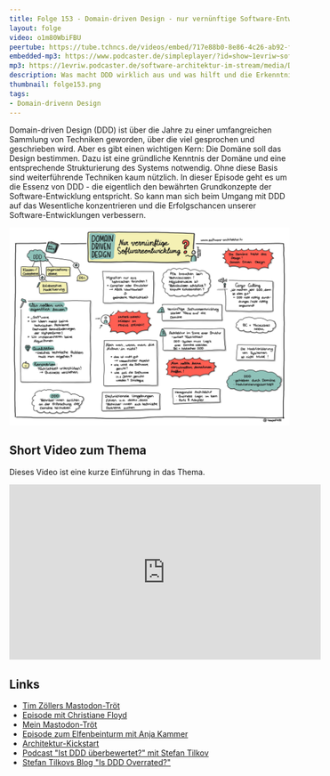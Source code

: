 ```yaml
---
title: Folge 153 - Domain-driven Design - nur vernünftige Software-Entwicklung?
layout: folge
video: o1m80WbiFBU
peertube: https://tube.tchncs.de/videos/embed/717e88b0-8e86-4c26-ab92-f342bc4ee266
embedded-mp3: https://www.podcaster.de/simpleplayer/?id=show~1evriw~software-architektur-im-stream~pod-96bf8e5e401dc0fe66e2601186&v=1677248818
mp3: https://1evriw.podcaster.de/software-architektur-im-stream/media/Domain-driven_Design_nur_vernuenftige_Software-Entwicklung.mp3
description: Was macht DDD wirklich aus und was hilft und die Erkenntnis?
thumbnail: folge153.png
tags:
- Domain-drivenn Design
---
```


Domain-driven Design (DDD) ist über die Jahre zu einer umfangreichen
Sammlung von Techniken geworden, über die viel gesprochen und
geschrieben wird. Aber es gibt einen wichtigen Kern: Die Domäne soll
das Design bestimmen. Dazu ist eine gründliche Kenntnis der Domäne und
eine entsprechende Strukturierung des Systems notwendig. Ohne diese
Basis sind weiterführende Techniken kaum nützlich. In dieser Episode
geht es um die Essenz von DDD - die eigentlich den bewährten
Grundkonzepte der Software-Entwicklung entspricht. So kann man sich
beim Umgang mit DDD auf das Wesentliche konzentrieren und die
Erfolgschancen unserer Software-Entwicklungen verbessern.

![Sketchnotes](/sketchnotes/folge153.jpg)

## Short Video zum Thema

Dieses Video ist eine kurze Einführung in das Thema.

<center>
<div class="embed-container"> <iframe width="560" height="315"
	src="https://www.youtube-nocookie.com/embed/8YeBP3hMTxs"
	frameborder="0" allow="accelerometer; autoplay; clipboard-write;
	encrypted-media; gyroscope; picture-in-picture fullscreen"
	></iframe>
</div>
</center>

## Links

* [Tim Zöllers Mastodon-Tröt](https://mastodon.social/@javahippie@freiburg.social/109647671664101442)
* [Episode mit Christiane Floyd](https://software-architektur.tv/2021/07/09/folge66.html)
* [Mein Mastodon-Tröt](https://mastodon.social/@ewolff/109649348855211500)
* [Episode zum Elfenbeinturm mit Anja Kammer](https://mastodon.social/@ewolff/109649348855211500)
* [Architektur-Kickstart](https://www.socreatory.com/de/trainings/arch-kickstart)
* [Podcast "Ist DDD überbewertet?" mit Stefan Tilkov](https://www.heise.de/blog/Episode-85-Ist-Domain-Driven-Design-ueberbewertet-6138504.html)
* [Stefan Tilkovs Blog "Is DDD Overrated?"](https://www.innoq.com/en/blog/is-domain-driven-design-overrated/)
